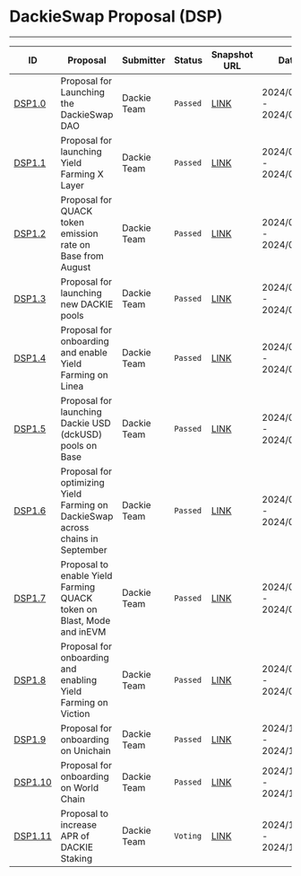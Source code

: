 # DackieSwap Proposal (DSP)

---

| ID                        | Proposal                                                                       | Submitter   | Status   | Snapshot URL                                                                                                          | Date                    |
|---------------------------|--------------------------------------------------------------------------------|-------------|----------|-----------------------------------------------------------------------------------------------------------------------|-------------------------|   
| [DSP1.0](DSP/DSP1.0.md)   | Proposal for Launching the DackieSwap DAO                                      | Dackie Team | `Passed` | [LINK](https://snapshot.org/#/dackie.eth/proposal/0xfa7b44470c0032ab84af6e1fab5b11b7c2a229ba1bf80d4d5f693c9b9998a64d) | 2024/08/04 - 2024/08/07 |            
| [DSP1.1](DSP/DSP1.1.md)   | Proposal for launching Yield Farming X Layer                                   | Dackie Team | `Passed` | [LINK](https://snapshot.org/#/dackie.eth/proposal/0xd74b581a23ef73387f2b5056292f4d251d887d01ec8e2801de1a8401389960cf) | 2024/08/08 - 2024/08/09 |
| [DSP1.2](DSP/DSP1.2.md)   | Proposal for QUACK token emission rate on Base from August                     | Dackie Team | `Passed` | [LINK](https://snapshot.org/#/dackie.eth/proposal/0x53b3d6370579b5ad4e2a05608903a6974d6e35df5ccde93580c9e133c1c4dbb3) | 2024/08/08 - 2024/08/09 |
| [DSP1.3](DSP/DSP1.3.md)   | Proposal for launching new DACKIE pools                                        | Dackie Team | `Passed` | [LINK](https://snapshot.org/#/dackie.eth/proposal/0x73437fde3b78a5f6fc2f8029e8086656e5f42a89d2f8a910009ff0b20075257f) | 2024/08/12 - 2024/08/14 |
| [DSP1.4](DSP/DSP1.4.md)   | Proposal for onboarding and enable Yield Farming on Linea                      | Dackie Team | `Passed` | [LINK](https://snapshot.org/#/dackie.eth/proposal/0xe8a320bba4c93e318f20630d38bbcd7857004b3437784ac2f905cd73fa7779a5) | 2024/08/18 - 2024/08/22 |
| [DSP1.5](DSP/DSP1.5.md)   | Proposal for launching Dackie USD (dckUSD) pools on Base                       | Dackie Team | `Passed` | [LINK](https://snapshot.org/#/dackie.eth/proposal/0x9e9e318ddc09edc4f463b9f810b8d5aac3f50ebdcd5a95c0766416bf63a7c572) | 2024/08/25 - 2024/08/27 |
| [DSP1.6](DSP/DSP1.6.md)   | Proposal for optimizing Yield Farming on DackieSwap across chains in September | Dackie Team | `Passed` | [LINK](https://snapshot.org/#/dackie.eth/proposal/0x31611310a523f7056d16b97522920b2b92394a836f8755f26ff1002b5d457d39) | 2024/09/01 - 2024/09/03 |
| [DSP1.7](DSP/DSP1.7.md)   | Proposal to enable Yield Farming QUACK token on Blast, Mode and inEVM          | Dackie Team | `Passed` | [LINK](https://snapshot.org/#/dackie.eth/proposal/0xccec187020d2bab8a2fb7460d993713154ab44ef594e0d55a6d46c4ecd5373a2) | 2024/09/03 - 2024/09/05 |
| [DSP1.8](DSP/DSP1.8.md)   | Proposal for onboarding and enabling Yield Farming on Viction                  | Dackie Team | `Passed` | [LINK](https://snapshot.org/#/dackie.eth/proposal/0x774c96b7b87ab578651e28336a2394fd4197b4807a77ec12f9df62a196e0ef9a) | 2024/09/09 - 2024/09/12 |
| [DSP1.9](DSP/DSP1.9.md)   | Proposal for onboarding on Unichain                  | Dackie Team | `Passed` | [LINK](https://snapshot.box/#/s:dackie.eth/proposal/0x8d56c8215d6567a1e6e3fc142bd163a34fc0467acb2552aaa72ca881174e0160) | 2024/10/16 - 2024/10/19 |
| [DSP1.10](DSP/DSP1.10.md) | Proposal for onboarding on World Chain                  | Dackie Team | `Passed` | [LINK](https://snapshot.box/#/s:dackie.eth/proposal/0xa01519c75367352cb093f78880e28df91400929593d6ce6a5694c17d4f393982) | 2024/10/16 - 2024/10/19 |
| [DSP1.11](DSP/DSP1.11.md) | Proposal to increase APR of DACKIE Staking                  | Dackie Team | `Voting` | [LINK](https://snapshot.org/#/dackie.eth/proposal/0xb52cfe82dd95ab58eb5b8e86c5eaf26f9ae649fe33baf0f4d9c4dee53e024218) | 2024/11/19 - 2024/11/22 |


